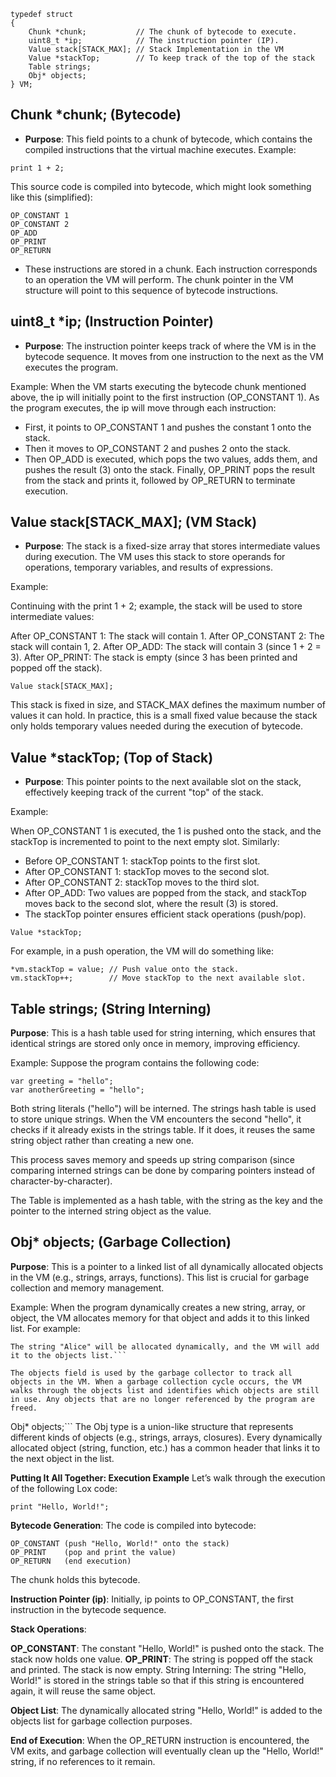 ```
typedef struct
{
    Chunk *chunk;           // The chunk of bytecode to execute.
    uint8_t *ip;            // The instruction pointer (IP).
    Value stack[STACK_MAX]; // Stack Implementation in the VM
    Value *stackTop;        // To keep track of the top of the stack
    Table strings;
    Obj* objects;
} VM;
``` 

## Chunk *chunk; (Bytecode)
- **Purpose**: This field points to a chunk of bytecode, which contains the compiled instructions that the virtual machine executes.
Example:
 
 ```
print 1 + 2;
```
This source code is compiled into bytecode, which might look something like this (simplified):

```
OP_CONSTANT 1
OP_CONSTANT 2
OP_ADD
OP_PRINT
OP_RETURN
```
- These instructions are stored in a chunk. Each instruction corresponds to an operation the VM will perform. The chunk pointer in the VM structure will point to this sequence of bytecode instructions.

## uint8_t *ip; (Instruction Pointer)
- **Purpose**: The instruction pointer keeps track of where the VM is in the bytecode sequence. It moves from one instruction to the next as the VM executes the program.

Example:
When the VM starts executing the bytecode chunk mentioned above, the ip will initially point to the first instruction (OP_CONSTANT 1). As the program executes, the ip will move through each instruction:

- First, it points to OP_CONSTANT 1 and pushes the constant 1 onto the stack.
- Then it moves to OP_CONSTANT 2 and pushes 2 onto the stack.
- Then OP_ADD is executed, which pops the two values, adds them, and pushes the result (3) onto the stack.
Finally, OP_PRINT pops the result from the stack and prints it, followed by OP_RETURN to terminate execution.

## Value stack[STACK_MAX]; (VM Stack)
- **Purpose**: The stack is a fixed-size array that stores intermediate values during execution. The VM uses this stack to store operands for operations, temporary variables, and results of expressions.

Example:

Continuing with the print 1 + 2; example, the stack will be used to store intermediate values:

After OP_CONSTANT 1: The stack will contain 1.
After OP_CONSTANT 2: The stack will contain 1, 2.
After OP_ADD: The stack will contain 3 (since 1 + 2 = 3).
After OP_PRINT: The stack is empty (since 3 has been printed and popped off the stack).

```
Value stack[STACK_MAX];
```

This stack is fixed in size, and STACK_MAX defines the maximum number of values it can hold. In practice, this is a small fixed value because the stack only holds temporary values needed during the execution of bytecode.

## Value *stackTop; (Top of Stack)
- **Purpose**: This pointer points to the next available slot on the stack, effectively keeping track of the current "top" of the stack.

Example:

When OP_CONSTANT 1 is executed, the 1 is pushed onto the stack, and the stackTop is incremented to point to the next empty slot. Similarly:

- Before OP_CONSTANT 1: stackTop points to the first slot.
- After OP_CONSTANT 1: stackTop moves to the second slot.
- After OP_CONSTANT 2: stackTop moves to the third slot.
- After OP_ADD: Two values are popped from the stack, and stackTop moves back to the second slot, where the result (3) is stored.
- The stackTop pointer ensures efficient stack operations (push/pop).

```
Value *stackTop;
```
For example, in a push operation, the VM will do something like:

```
*vm.stackTop = value; // Push value onto the stack.
vm.stackTop++;        // Move stackTop to the next available slot.
```
## Table strings; (String Interning)

**Purpose**: This is a hash table used for string interning, which ensures that identical strings are stored only once in memory, improving efficiency.

Example:
Suppose the program contains the following code:

```
var greeting = "hello";
var anotherGreeting = "hello";
```
Both string literals ("hello") will be interned. The strings hash table is used to store unique strings. When the VM encounters the second "hello", it checks if it already exists in the strings table. If it does, it reuses the same string object rather than creating a new one.

This process saves memory and speeds up string comparison (since comparing interned strings can be done by comparing pointers instead of character-by-character).

The Table is implemented as a hash table, with the string as the key and the pointer to the interned string object as the value.

## Obj* objects; (Garbage Collection)

**Purpose**: This is a pointer to a linked list of all dynamically allocated objects in the VM (e.g., strings, arrays, functions). This list is crucial for garbage collection and memory management.

Example:
When the program dynamically creates a new string, array, or object, the VM allocates memory for that object and adds it to this linked list. For example:

```var name = "Alice";
The string "Alice" will be allocated dynamically, and the VM will add it to the objects list.```

The objects field is used by the garbage collector to track all objects in the VM. When a garbage collection cycle occurs, the VM walks through the objects list and identifies which objects are still in use. Any objects that are no longer referenced by the program are freed.

```
Obj* objects;```
The Obj type is a union-like structure that represents different kinds of objects (e.g., strings, arrays, closures). Every dynamically allocated object (string, function, etc.) has a common header that links it to the next object in the list.

**Putting It All Together: Execution Example**
Let’s walk through the execution of the following Lox code:

```
print "Hello, World!";
```
**Bytecode Generation**: The code is compiled into bytecode:


```
OP_CONSTANT (push "Hello, World!" onto the stack)
OP_PRINT    (pop and print the value)
OP_RETURN   (end execution)

```
The chunk holds this bytecode.

**Instruction Pointer (ip)**: Initially, ip points to OP_CONSTANT, the first instruction in the bytecode sequence.

**Stack Operations**:

**OP_CONSTANT**: The constant "Hello, World!" is pushed onto the stack. The stack now holds one value.
**OP_PRINT**: The string is popped off the stack and printed. The stack is now empty.
String Interning: The string "Hello, World!" is stored in the strings table so that if this string is encountered again, it will reuse the same object.

**Object List**: The dynamically allocated string "Hello, World!" is added to the objects list for garbage collection purposes.

**End of Execution**: When the OP_RETURN instruction is encountered, the VM exits, and garbage collection will eventually clean up the "Hello, World!" string, if no references to it remain.